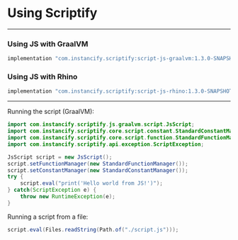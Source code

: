 # Using Scriptify

___

### Using JS with GraalVM
```kotlin
implementation "com.instancify.scriptify:script-js-graalvm:1.3.0-SNAPSHOT"
```
### Using JS with Rhino
```kotlin
implementation "com.instancify.scriptify:script-js-rhino:1.3.0-SNAPSHOT"
```
___

Running the script (GraalVM):
```java
import com.instancify.scriptify.js.graalvm.script.JsScript;
import com.instancify.scriptify.core.script.constant.StandardConstantManager;
import com.instancify.scriptify.core.script.function.StandardFunctionManager;
import com.instancify.scriptify.api.exception.ScriptException;

JsScript script = new JsScript();
script.setFunctionManager(new StandardFunctionManager());
script.setConstantManager(new StandardConstantManager());
try {
    script.eval("print('Hello world from JS!')");
} catch(ScriptException e) {
    throw new RuntimeException(e);
}
```

Running a script from a file:
```java
script.eval(Files.readString(Path.of("./script.js")));
```